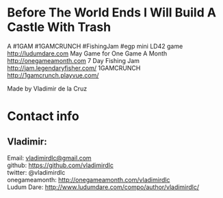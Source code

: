 Before The World Ends I Will Build A Castle With Trash
======================================================

A #1GAM #1GAMCRUNCH #FishingJam #egp mini LD42 game
http://ludumdare.com
May Game for One Game A Month
http://onegameamonth.com
7 Day Fishing Jam
http://jam.legendaryfisher.com/
1GAMCRUNCH
http://1gamcrunch.playvue.com/

Made by Vladimir de la Cruz

Contact info
============

Vladimir:
--------
Email:         vladimirdlc@gmail.com<br/>
github:        https://github.com/vladimirdlc<br/>
twitter:       @vladimirdlc<br/>
onegameamonth: http://onegameamonth.com/vladimirdlc<br/>
Ludum Dare: http://www.ludumdare.com/compo/author/vladimirdlc/<br/>